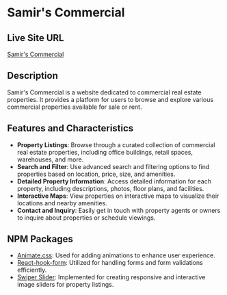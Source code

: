 # Samir's Commercial

## Live Site URL

[Samir's Commercial](https://samir-s-commercial.web.app)

## Description

Samir's Commercial is a website dedicated to commercial real estate properties. It provides a platform for users to browse and explore various commercial properties available for sale or rent.

## Features and Characteristics

- **Property Listings**: Browse through a curated collection of commercial real estate properties, including office buildings, retail spaces, warehouses, and more.
- **Search and Filter**: Use advanced search and filtering options to find properties based on location, price, size, and amenities.
- **Detailed Property Information**: Access detailed information for each property, including descriptions, photos, floor plans, and facilities.
- **Interactive Maps**: View properties on interactive maps to visualize their locations and nearby amenities.
- **Contact and Inquiry**: Easily get in touch with property agents or owners to inquire about properties or schedule viewings.

## NPM Packages

- [Animate.css](https://www.npmjs.com/package/animate.css): Used for adding animations to enhance user experience.
- [React-hook-form](https://www.npmjs.com/package/react-hook-form): Utilized for handling forms and form validations efficiently.
- [Swiper Slider](https://www.npmjs.com/package/swiper): Implemented for creating responsive and interactive image sliders for property listings.
